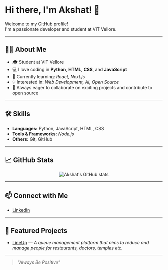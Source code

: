 # Hi there, I'm Akshat! 👋

Welcome to my GitHub profile!  
I'm a passionate developer and student at VIT Vellore.

---

## 🙋‍♂️ About Me

- 🎓 Student at VIT Vellore
- 💻 I love coding in **Python**, **HTML**, **CSS**, and **JavaScript**
- 🌱 Currently learning: _React, Next.js_
- 💡 Interested in: _Web Development, AI, Open Source_
- 🚀 Always eager to collaborate on exciting projects and contribute to open source

---

## 🛠️ Skills

- **Languages:** Python, JavaScript, HTML, CSS
- **Tools & Frameworks:** _Node.js_  
- **Others:** Git, GitHub  

---

## 📈 GitHub Stats

<p align="center">
  <img src="https://github-readme-stats.vercel.app/api?username=imakshat27&show_icons=true&theme=radical" alt="Akshat's GitHub stats" />
</p>

---

## 📫 Connect with Me

- [LinkedIn](https://linkedin.com/in/imakshat27/)  

---

## 🌟 Featured Projects

- [LineUp](#) — _A queue management platform that aims to reduce and manage people for restaurants, doctors, temples etc._

---

> *"Always Be Positive"*
